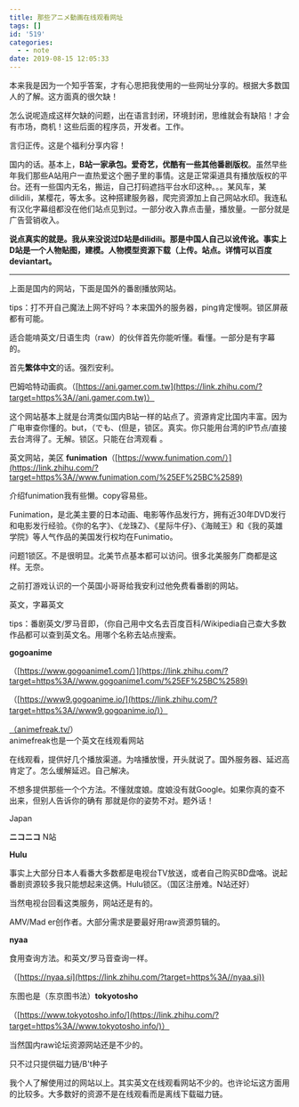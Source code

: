 ```yaml
---
title: 那些アニメ動画在线观看网址
tags: []
id: '519'
categories:
  - - note
date: 2019-08-15 12:05:33
---
```


本来我是因为一个知乎答案，才有心思把我使用的一些网址分享的。根据大多数国人的了解。这方面真的很欠缺！

怎么说呢造成这样欠缺的问题，出在语言封闭，环境封闭，思维就会有缺陷！才会有市场，商机！这些后面的程序员，开发者。工作。

言归正传。这是个福利分享内容！

国内的话。基本上，**B站一家承包。爱奇艺，优酷有一些其他番剧版权**。虽然早些年我们那些A站用户一直热爱这个圈子里的事情。这是正常渠道具有播放版权的平台。还有一些国内无名，搬运，自己打码遮挡平台水印这种。。。某风车，某dilidili，某樱花，等太多。这种搭建服务器，爬完资源加上自己网站水印。我连私有汉化字幕组都没在他们站点见到过。一部分收入靠点击量，播放量。一部分就是广告营销收入。

**说点真实的就是。我从来没说过D站是dilidili。那是中国人自己以讹传讹。事实上D站是一个人物贴图，建模。人物模型资源下载（上传。站点。详情可以百度deviantart。**

* * *

上面是国内的网站，下面是国外的番剧播放网站。

tips：打不开自己魔法上网不好吗？本来国外的服务器，ping肯定慢啊。锁区屏蔽都有可能。

适合能啃英文/日语生肉（raw）的伙伴首先你能听懂。看懂。一部分是有字幕的。

首先**繁体中文**的话。强烈安利。

巴姆哈特动画疯。（[https://ani.gamer.com.tw](https://link.zhihu.com/?target=https%3A//ani.gamer.com.tw)）

这个网站基本上就是台湾类似国内B站一样的站点了。资源肯定比国内丰富。因为广电审查你懂的。but，（でも、(但是，锁区。真实。你只能用台湾的IP节点/直接去台湾得了。无解。锁区。只能在台湾观看 。

英文网站，美区 **funimation**（[https://www.funimation.com/）](https://link.zhihu.com/?target=https%3A//www.funimation.com/%25EF%25BC%2589)

介绍funimation我有些懒。copy容易些。

Funimation，是北美主要的日本动画、电影等作品发行方，拥有近30年DVD发行和电影发行经验。《你的名字》、《龙珠Z》、《星际牛仔》、《海贼王》和《我的英雄学院》等人气作品的美国发行权均在Funimatio。

问题1锁区。不是很明显。北美节点基本都可以访问。很多北美服务厂商都是这样。无奈。

之前打游戏认识的一个英国小哥哥给我安利过他免费看番剧的网站。

英文，字幕英文

tips：番剧英文/罗马音即，（你自己用中文名去百度百科/Wikipedia自己查大多数作品都可以查到英文名。用哪个名称去站点搜索。

**gogoanime**

（[https://www.gogoanime1.com/）](https://link.zhihu.com/?target=https%3A//www.gogoanime1.com/%25EF%25BC%2589)

（[https://www9.gogoanime.io/](https://link.zhihu.com/?target=https%3A//www9.gogoanime.io/)）

[（animefreak.tv/](http://link.zhihu.com/?target=https%3A//www.animefreak.tv/)）  
animefreak也是一个英文在线观看网站

在线观看，提供好几个播放渠道。为啥播放慢，开头就说了。国外服务器、延迟高肯定了。怎么缓解延迟。自己解决。

不想多提供那些一个个方法。不懂就度娘。度娘没有就Google。如果你真的查不出来，但别人告诉你的确有 那就是你的姿势不对。题外话！

Japan

**ニコニコ** N站

**Hulu**

事实上大部分日本人看番大多数都是电视台TV放送，或者自己购买BD盘咯。说起番剧资源较多我只能想起来这俩。Hulu锁区。（国区注册难。N站还好）

当然电视台回看这类服务，网站还是有的。

AMV/Mad er创作者。大部分需求是要最好用raw资源剪辑的。

**nyaa**

食用查询方法。和英文/罗马音查询一样。

（[https://nyaa.si](https://link.zhihu.com/?target=https%3A//nyaa.si))

东图也是（东京图书法）**tokyotosho**

（[https://www.tokyotosho.info/](https://link.zhihu.com/?target=https%3A//www.tokyotosho.info/)）

当然国内raw论坛资源网站还是不少的。

只不过只提供磁力链/B't种子

我个人了解使用过的网站以上。其实英文在线观看网站不少的。也许论坛这方面用的比较多。大多数好的资源不是在线观看而是离线下载磁力链。